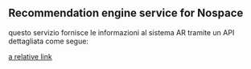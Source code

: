 ## Recommendation engine service for Nospace

questo servizio fornisce le informazioni al sistema AR tramite un API dettagliata come segue:


[a relative link](/products)